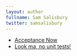 ```yaml
---
layout: author
fullname: Sam Salisbury
twitter: samsalisbury
---
```



* <a href="/blog/2014/05/20/acceptance-now/">Acceptance Now</a>
* <a href="/blog/2014/04/16/look-ma-no-unit-tests/">Look ma, no unit tests!</a>
